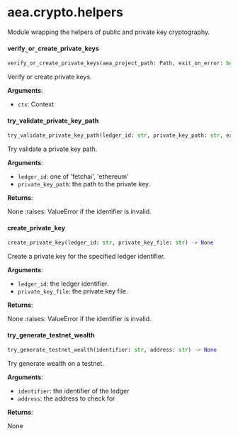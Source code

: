 <a name="aea.crypto.helpers"></a>
# aea.crypto.helpers

Module wrapping the helpers of public and private key cryptography.

<a name="aea.crypto.helpers.verify_or_create_private_keys"></a>
#### verify`_`or`_`create`_`private`_`keys

```python
verify_or_create_private_keys(aea_project_path: Path, exit_on_error: bool = True) -> AgentConfig
```

Verify or create private keys.

**Arguments**:

- `ctx`: Context

<a name="aea.crypto.helpers.try_validate_private_key_path"></a>
#### try`_`validate`_`private`_`key`_`path

```python
try_validate_private_key_path(ledger_id: str, private_key_path: str, exit_on_error: bool = True) -> None
```

Try validate a private key path.

**Arguments**:

- `ledger_id`: one of 'fetchai', 'ethereum'
- `private_key_path`: the path to the private key.

**Returns**:

None
:raises: ValueError if the identifier is invalid.

<a name="aea.crypto.helpers.create_private_key"></a>
#### create`_`private`_`key

```python
create_private_key(ledger_id: str, private_key_file: str) -> None
```

Create a private key for the specified ledger identifier.

**Arguments**:

- `ledger_id`: the ledger identifier.
- `private_key_file`: the private key file.

**Returns**:

None
:raises: ValueError if the identifier is invalid.

<a name="aea.crypto.helpers.try_generate_testnet_wealth"></a>
#### try`_`generate`_`testnet`_`wealth

```python
try_generate_testnet_wealth(identifier: str, address: str) -> None
```

Try generate wealth on a testnet.

**Arguments**:

- `identifier`: the identifier of the ledger
- `address`: the address to check for

**Returns**:

None

